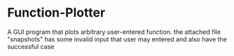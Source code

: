 # Function-Plotter
A GUI program that plots arbitrary user-entered function.
the attached file "snapshots" has some invalid input that user may entered and also have the successful case 
